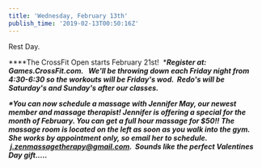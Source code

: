 ```yaml
---
title: 'Wednesday, February 13th'
publish_time: '2019-02-13T00:50:16Z'
---
```


Rest Day.

***\*The CrossFit Open starts February 21st!  ****Register at:
Games.CrossFit.com.   We'll be throwing down each Friday night from
4:30-6:30 so the workouts will be Friday's wod.  Redo's will be
Saturday's and Sunday's after our classes.***

***\*You can now schedule a massage with Jennifer May, our newest member
and massage therapist! Jennifer is offering a special for the month of
February. You can get a full hour massage for \$50!! The massage room is
located on the left as soon as you walk into the gym. She works by
appointment only, so email her to schedule.
 <j.zenmassagetherapy@gmail.com>.  Sounds like the perfect Valentines
Day gift.....***
